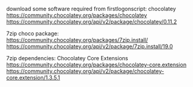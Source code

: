download some software required from firstlogonscript:
chocolatey
https://community.chocolatey.org/packages/chocolatey
https://community.chocolatey.org/api/v2/package/chocolatey/0.11.2

7zip choco package:
https://community.chocolatey.org/packages/7zip.install/
https://community.chocolatey.org/api/v2/package/7zip.install/19.0

7zip dependencies: Chocolatey Core Extensions
https://community.chocolatey.org/packages/chocolatey-core.extension
https://community.chocolatey.org/api/v2/package/chocolatey-core.extension/1.3.5.1

